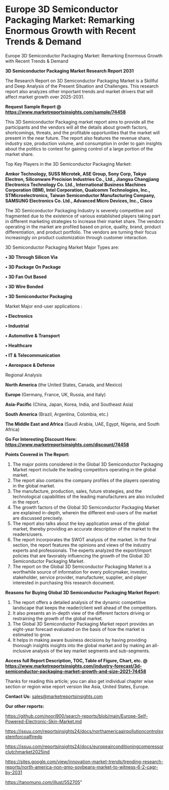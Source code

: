 # Europe 3D Semiconductor Packaging Market: Remarking Enormous Growth with Recent Trends & Demand
Europe 3D Semiconductor Packaging Market: Remarking Enormous Growth with Recent Trends & Demand

<strong>3D Semiconductor Packaging Market Research Report 2031</strong>

The Research Report on 3D Semiconductor Packaging Market is a Skillful and Deep Analysis of the Present Situation and Challenges. This research report also analyzes other important trends and market drivers that will affect market growth over 2025-2031.

<strong>Request Sample Report @ <a href=https://www.marketreportsinsights.com/sample/74458>https://www.marketreportsinsights.com/sample/74458</a></strong>

This 3D Semiconductor Packaging market report aims to provide all the participants and the vendors will all the details about growth factors, shortcomings, threats, and the profitable opportunities that the market will present in the near future. The report also features the revenue share, industry size, production volume, and consumption in order to gain insights about the politics to contest for gaining control of a large portion of the market share.

Top Key Players in the 3D Semiconductor Packaging Market:

<strong>Amkor Technology, SUSS Microtek, ASE Group, Sony Corp, Tokyo Electron, Siliconware Precision Industries Co., Ltd., Jiangsu Changjiang Electronics Technology Co. Ltd., International Business Machines Corporation (IBM), Intel Corporation, Qualcomm Technologies, Inc., STMicroelectronics, Taiwan Semiconductor Manufacturing Company, SAMSUNG Electronics Co. Ltd., Advanced Micro Devices, Inc., Cisco</strong>

The 3D Semiconductor Packaging Industry is severely competitive and fragmented due to the existence of various established players taking part in different marketing strategies to increase their market share. The vendors operating in the market are profiled based on price, quality, brand, product differentiation, and product portfolio. The vendors are turning their focus increasingly on product customization through customer interaction.

3D Semiconductor Packaging Market Major Types are:

<strong>• 3D Through Silicon Via

• 3D Package On Package

• 3D Fan Out Based

• 3D Wire Bonded

• 3D Semiconductor Packaging</strong>

Market Major end-user applications :

<strong>• Electronics

• Industrial

• Automotive & Transport

• Healthcare

• IT & Telecommunication

• Aerospace & Defense</strong>

Regional Analysis

</u><strong><b>North America</b></strong> (the United States, Canada, and Mexico)

<strong><b>Europe </b></strong>(Germany, France, UK, Russia, and Italy)

<strong><b>Asia-Pacific</b></strong> (China, Japan, Korea, India, and Southeast Asia)

<strong><b>South America</b></strong> (Brazil, Argentina, Colombia, etc.)

<strong><b>The Middle East and Africa</b></strong> (Saudi Arabia, UAE, Egypt, Nigeria, and South Africa)

<strong>Go For Interesting Discount Here: <a href=https://www.marketreportsinsights.com/discount/74458>https://www.marketreportsinsights.com/discount/74458</a></strong>

<strong>Points Covered in The Report:</strong>
<ol>
  <li>The major points considered in the Global 3D Semiconductor Packaging Market report include the leading competitors operating in the global market.</li>
  <li>The report also contains the company profiles of the players operating in the global market.</li>
  <li>The manufacture, production, sales, future strategies, and the technological capabilities of the leading manufacturers are also included in the report.</li>
  <li>The growth factors of the Global 3D Semiconductor Packaging Market are explained in-depth, wherein the different end-users of the market are discussed precisely.</li>
  <li>The report also talks about the key application areas of the global market, thereby providing an accurate description of the market to the readers/users.</li>
  <li>The report incorporates the SWOT analysis of the market. In the final section, the report features the opinions and views of the industry experts and professionals. The experts analyzed the export/import policies that are favorably influencing the growth of the Global 3D Semiconductor Packaging Market.</li>
  <li>The report on the Global 3D Semiconductor Packaging Market is a worthwhile source of information for every policymaker, investor, stakeholder, service provider, manufacturer, supplier, and player interested in purchasing this research document.</li>
</ol>
<strong>Reasons for Buying Global 3D Semiconductor Packaging Market Report:</strong>

<ol>
  <li>The report offers a detailed analysis of the dynamic competitive landscape that keeps the reader/client well ahead of the competitors.</li>
  <li>It also presents an in-depth view of the different factors driving or restraining the growth of the global market.</li>
  <li>The Global 3D Semiconductor Packaging Market report provides an eight-year forecast evaluated on the basis of how the market is estimated to grow.</li>
  <li>It helps in making aware business decisions by having providing thorough insights insights into the global market and by making an all-inclusive analysis of the key market segments and sub-segments.</li>
</ol>
<strong>Access full Report Description, TOC, Table of Figure, Chart, etc. @ <a href=https://www.marketreportsinsights.com/industry-forecast/3d-semiconductor-packaging-market-growth-and-size-2021-74458>https://www.marketreportsinsights.com/industry-forecast/3d-semiconductor-packaging-market-growth-and-size-2021-74458</a></strong>


Thanks for reading this article; you can also get individual chapter wise section or region wise report version like Asia, United States, Europe.

<strong>Contact Us:</strong>
sales@marketreportsinsights.com

<strong>Our other reports:</strong>

<a href=https://github.com/noori900/search-reports/blob/main/Europe-Self-Powered-Electronic-Skin-Market.md>https://github.com/noori900/search-reports/blob/main/Europe-Self-Powered-Electronic-Skin-Market.md</a>

<a href=https://issuu.com/reportsinsights24/docs/northamericaairpollutioncontrolsystemforcoalfiredp>https://issuu.com/reportsinsights24/docs/northamericaairpollutioncontrolsystemforcoalfiredp</a>

<a href=https://issuu.com/reportsinsights24/docs/europeairconditioningcompressorclutchmarket2025ind>https://issuu.com/reportsinsights24/docs/europeairconditioningcompressorclutchmarket2025ind</a>

<a href=https://sites.google.com/view/innovation-market-trends/trending-research-reports/north-america-non-gmo-soybeans-market-to-witness-6-2-cagr-by-2031>https://sites.google.com/view/innovation-market-trends/trending-research-reports/north-america-non-gmo-soybeans-market-to-witness-6-2-cagr-by-2031</a>

<a href=https://tanomuno.com/illust/552705>https://tanomuno.com/illust/552705</a>"
